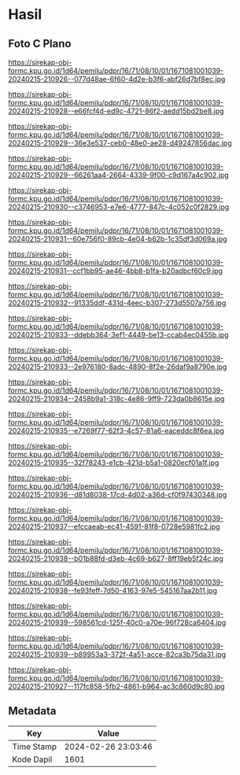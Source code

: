 # Hasil

## Foto C Plano

https://sirekap-obj-formc.kpu.go.id/1d64/pemilu/pdpr/16/71/08/10/01/1671081001039-20240215-210926--077d48ae-6f60-4d2e-b3f6-abf26d7bf8ec.jpg

https://sirekap-obj-formc.kpu.go.id/1d64/pemilu/pdpr/16/71/08/10/01/1671081001039-20240215-210928--e66fcf4d-ed9c-4721-86f2-aedd15bd2be8.jpg

https://sirekap-obj-formc.kpu.go.id/1d64/pemilu/pdpr/16/71/08/10/01/1671081001039-20240215-210929--36e3e537-ceb0-48e0-ae28-d49247856dac.jpg

https://sirekap-obj-formc.kpu.go.id/1d64/pemilu/pdpr/16/71/08/10/01/1671081001039-20240215-210929--66261aa4-2664-4339-9f00-c9d167a4c902.jpg

https://sirekap-obj-formc.kpu.go.id/1d64/pemilu/pdpr/16/71/08/10/01/1671081001039-20240215-210930--c3746953-e7e6-4777-847c-4c052c0f2829.jpg

https://sirekap-obj-formc.kpu.go.id/1d64/pemilu/pdpr/16/71/08/10/01/1671081001039-20240215-210931--60e756f0-89cb-4e04-b62b-1c35df3d069a.jpg

https://sirekap-obj-formc.kpu.go.id/1d64/pemilu/pdpr/16/71/08/10/01/1671081001039-20240215-210931--ccf1bb95-ae46-4bb8-b1fa-b20adbcf60c9.jpg

https://sirekap-obj-formc.kpu.go.id/1d64/pemilu/pdpr/16/71/08/10/01/1671081001039-20240215-210932--91335ddf-431d-4eec-b307-273d5507a756.jpg

https://sirekap-obj-formc.kpu.go.id/1d64/pemilu/pdpr/16/71/08/10/01/1671081001039-20240215-210933--ddebb364-3ef1-4449-be13-ccab4ec0455b.jpg

https://sirekap-obj-formc.kpu.go.id/1d64/pemilu/pdpr/16/71/08/10/01/1671081001039-20240215-210933--2e976180-8adc-4890-8f2e-26daf9a8790e.jpg

https://sirekap-obj-formc.kpu.go.id/1d64/pemilu/pdpr/16/71/08/10/01/1671081001039-20240215-210934--2458b9a1-318c-4e86-9ff9-723da0b8615e.jpg

https://sirekap-obj-formc.kpu.go.id/1d64/pemilu/pdpr/16/71/08/10/01/1671081001039-20240215-210935--e7269f77-62f3-4c57-81a6-eaceddc8f6ea.jpg

https://sirekap-obj-formc.kpu.go.id/1d64/pemilu/pdpr/16/71/08/10/01/1671081001039-20240215-210935--32f78243-e1cb-421d-b5a1-0820ecf01a1f.jpg

https://sirekap-obj-formc.kpu.go.id/1d64/pemilu/pdpr/16/71/08/10/01/1671081001039-20240215-210936--d81d8038-17cd-4d02-a36d-cf0f97430348.jpg

https://sirekap-obj-formc.kpu.go.id/1d64/pemilu/pdpr/16/71/08/10/01/1671081001039-20240215-210937--efccaeab-ec41-4591-81f8-0728e5981fc2.jpg

https://sirekap-obj-formc.kpu.go.id/1d64/pemilu/pdpr/16/71/08/10/01/1671081001039-20240215-210938--b01b88fd-d3eb-4c69-b627-8ff19eb5f24c.jpg

https://sirekap-obj-formc.kpu.go.id/1d64/pemilu/pdpr/16/71/08/10/01/1671081001039-20240215-210938--fe93feff-7d50-4163-97e5-545167aa2b11.jpg

https://sirekap-obj-formc.kpu.go.id/1d64/pemilu/pdpr/16/71/08/10/01/1671081001039-20240215-210939--598561cd-125f-40c0-a70e-96f728ca6404.jpg

https://sirekap-obj-formc.kpu.go.id/1d64/pemilu/pdpr/16/71/08/10/01/1671081001039-20240215-210939--b89953a3-372f-4a51-acce-82ca3b75da31.jpg

https://sirekap-obj-formc.kpu.go.id/1d64/pemilu/pdpr/16/71/08/10/01/1671081001039-20240215-210927--117fc858-5fb2-4861-b964-ac3c860d9c80.jpg


## Metadata

| Key        | Value               |
| ---------- | ------------------- |
| Time Stamp | 2024-02-26 23:03:46 |
| Kode Dapil | 1601                |



